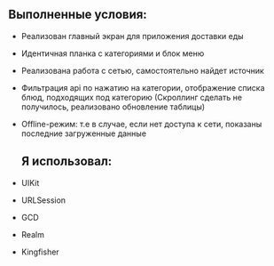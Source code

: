 ## Выполненные условия: 

- Реализован главный экран для приложения доставки еды
- Идентичная планка с категориями и блок меню
- Реализована работа с сетью, самостоятельно найдет источник
- Фильтрация api по нажатию на категории, отображение списка блюд, подходящих под категорию (Скроллинг сделать не получилось, реализовано обновление таблицы)

- Offline-режим: т.е в случае, если нет доступа к сети, показаны последние загруженные данные

  ## Я использовал:
  
- UIKit
- URLSession
- GCD
- Realm
- Kingfisher
